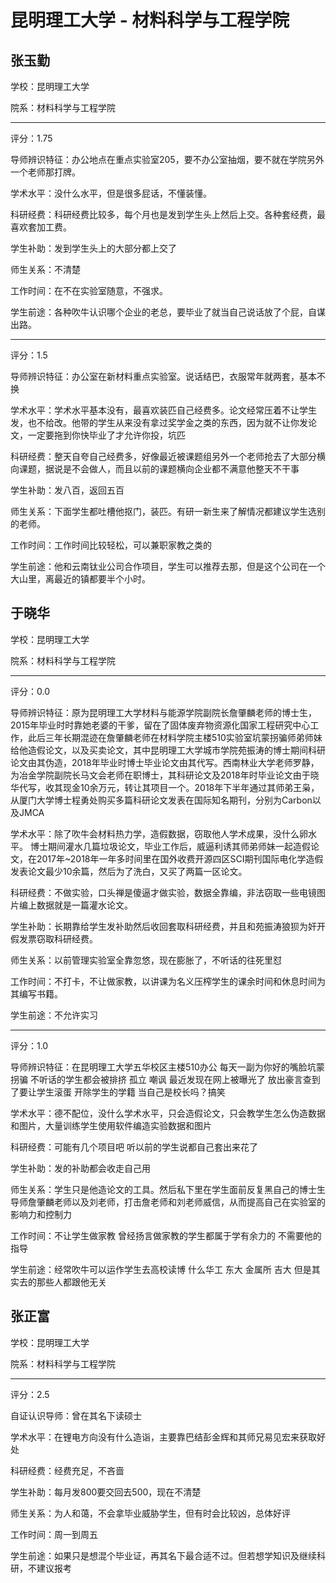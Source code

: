 # 昆明理工大学 - 材料科学与工程学院

## 张玉勤

学校：昆明理工大学

院系：材料科学与工程学院

* * *

评分：1.75

导师辨识特征：办公地点在重点实验室205，要不办公室抽烟，要不就在学院另外一个老师那打牌。

学术水平：没什么水平，但是很多屁话，不懂装懂。

科研经费：科研经费比较多，每个月也是发到学生头上然后上交。各种套经费，最喜欢套加工费。

学生补助：发到学生头上的大部分都上交了

师生关系：不清楚

工作时间：在不在实验室随意，不强求。

学生前途：各种吹牛认识哪个企业的老总，要毕业了就当自己说话放了个屁，自谋出路。

* * *

评分：1.5

导师辨识特征：办公室在新材料重点实验室。说话结巴，衣服常年就两套，基本不换

学术水平：学术水平基本没有，最喜欢装匹自己经费多。论文经常压着不让学生发，也不给改。他带的学生从来没有拿过奖学金之类的东西，因为就不让你发论文，一定要拖到你快毕业了才允许你投，坑匹

科研经费：整天自夸自己经费多，好像最近被课题组另外一个老师抢去了大部分横向课题，据说是不会做人，而且以前的课题横向企业都不满意他整天不干事

学生补助：发八百，返回五百

师生关系：下面学生都吐槽他抠门，装匹。有研一新生来了解情况都建议学生选别的老师。

工作时间：工作时间比较轻松，可以兼职家教之类的

学生前途：他和云南钛业公司合作项目，学生可以推荐去那，但是这个公司在一个大山里，离最近的镇都要半个小时。

## 于晓华

学校：昆明理工大学

院系：材料科学与工程学院

* * *

评分：0.0

导师辨识特征：原为昆明理工大学材料与能源学院副院长詹肇麟老师的博士生，2015年毕业时时靠她老婆的干爹，留在了固体废弃物资源化国家工程研究中心工作，此后三年长期混迹在詹肇麟老师在材料学院主楼510实验室坑蒙拐骗师弟师妹给他造假论文，以及买卖论文，其中昆明理工大学城市学院苑振涛的博士期间科研论文由其伪造，2018年毕业时博士毕业论文由其代写。西南林业大学老师罗静，为冶金学院副院长马文会老师在职博士，其科研论文及2018年时毕业论文由于晓华代写，收其现金10余万元，转让其项目一个。2018年下半年通过其师弟王枭，从厦门大学博士程勇处购买多篇科研论文发表在国际知名期刊，分别为Carbon以及JMCA

学术水平：除了吹牛会材料热力学，造假数据，窃取他人学术成果，没什么卵水平。
博士期间灌水几篇垃圾论文，毕业工作后，威逼利诱其师弟师妹一起造假论文，在2017年~2018年一年多时间里在国外收费开源四区SCI期刊国际电化学造假发表论文最少10余篇，然后为了洗白，又买了两篇一区论文。

科研经费：不做实验，口头禅是傻逼才做实验，数据全靠编，非法窃取一些电镜图片编上数据就是一篇灌水论文。

学生补助：长期靠给学生发补助然后收回套取科研经费，并且和苑振涛狼狈为奸开假发票窃取科研经费。

师生关系：以前管理实验室全靠忽悠，现在膨胀了，不听话的往死里怼

工作时间：不打卡，不让做家教，以讲课为名义压榨学生的课余时间和休息时间为其编写书籍。

学生前途：不允许实习

* * *

评分：1.0

导师辨识特征：在昆明理工大学五华校区主楼510办公
每天一副为你好的嘴脸坑蒙拐骗 不听话的学生都会被排挤 孤立 嘲讽
最近发现在网上被曝光了 放出豪言查到了要让学生滚蛋 开除学生的学籍
当自己是校长吗？搞笑

学术水平：德不配位，没什么学术水平，只会造假论文，只会教学生怎么伪造数据和图片，大量训练学生使用软件编造实验数据和图片

科研经费：可能有几个项目吧 听以前的学生说都自己套出来花了

学生补助：发的补助都会收走自己用

师生关系：学生只是他造论文的工具。然后私下里在学生面前反复黑自己的博士生导师詹肇麟老师以及刘老师，打击詹老师和刘老师威信，从而提高自己在实验室的影响力和控制力

工作时间：不让学生做家教 曾经扬言做家教的学生都属于学有余力的 不需要他的指导

学生前途：经常吹牛可以运作学生去高校读博 什么华工 东大 金属所 吉大 但是其实去的那些人都跟他无关

## 张正富

学校：昆明理工大学

院系：材料科学与工程学院

* * *

评分：2.5

自证认识导师：曾在其名下读硕士

学术水平：在锂电方向没有什么造诣，主要靠巴结彭金辉和其师兄易见宏来获取好处

科研经费：经费充足，不吝啬

学生补助：每月发800要交回去500，现在不清楚

师生关系：为人和蔼，不会拿毕业威胁学生，但有时会比较凶，总体好评

工作时间：周一到周五

学生前途：如果只是想混个毕业证，再其名下最合适不过。但若想学知识及继续科研，不建议报考